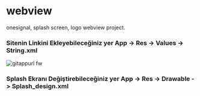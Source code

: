 # webview
onesignal, splash screen, logo webview project.
 
### Sitenin Linkini Ekleyebileceğiniz yer App -> Res -> Values -> String.xml

![gitappurl fw](https://user-images.githubusercontent.com/41057642/80108975-a1ce0700-8585-11ea-881c-0d79a612f54f.png)


### Splash Ekranı Değiştirebileceğiniz yer App -> Res -> Drawable -> Splash_design.xml

